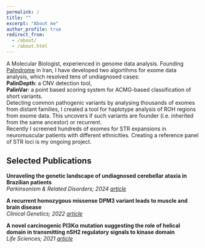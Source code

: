 ```yaml
---
permalink: /
title: ""
excerpt: "About me"
author_profile: true
redirect_from: 
  - /about/
  - /about.html
---
```


A Molecular Biologist, experienced in genome data analysis. Founding [Palindrome](https://palinlab.com/) in Iran, I have developed two algortihms for exome data analysis, which resolved tens of undiagnosed cases: \
**PalinDepth**: a CNV detection tool, \
**PalinVar**: a point based scoring system for ACMG-based classification of short variants. \
Detecting common pathogenic variants by analysing thousands of exomes from distant families, I created a tool for haplotype analysis of ROH regions from exome data. This uncovers if such variants are founder (i.e. inherited from the same ancestor) or recurrent. \
Recently I screened hundreds of exomes for STR expansions in neuromuscular patients with different ethnicities. Creating a reference panel of STR loci is my ongoing project.
## Selected Publications
**Unraveling the genetic landscape of undiagnosed cerebellar ataxia in Brazilian patients** \
*Parkinsonism & Related Disorders; 2024* [*article*](https://www.prd-journal.com/article/S1353-8020(23)01040-4/fulltext)


**A recurrent homozygous missense DPM3 variant leads to muscle and brain disease** \
*Clinical Genetics; 2022* [*article*](https://onlinelibrary.wiley.com/doi/full/10.1111/cge.14208)


**A novel carcinogenic PI3Kα mutation suggesting the role of helical domain in transmitting nSH2 regulatory signals to kinase domain** \
*Life Sciences; 2021* [*article*](https://www.sciencedirect.com/science/article/abs/pii/S0024320520315125)
